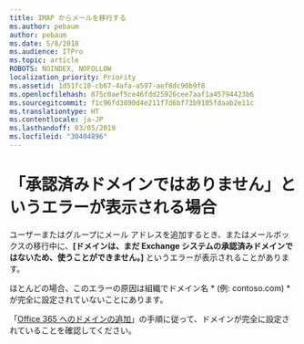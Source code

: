 ```yaml
---
title: IMAP からメールを移行する
ms.author: pebaum
author: pebaum
ms.date: 5/8/2018
ms.audience: ITPro
ms.topic: article
ROBOTS: NOINDEX, NOFOLLOW
localization_priority: Priority
ms.assetid: 1d51fc10-cb67-4afa-a597-aef8dc90b9f8
ms.openlocfilehash: 075c0aef5ce46fdd25926cee7aaf1a45794423b6
ms.sourcegitcommit: f1c96fd3890d4e211f7d6bf73b9105fdaab2e11c
ms.translationtype: HT
ms.contentlocale: ja-JP
ms.lasthandoff: 03/05/2019
ms.locfileid: "30404896"
---
```

# <a name="when-you-get-a-not-an-accepted-domain-error"></a>「承認済みドメインではありません」というエラーが表示される場合

ユーザーまたはグループにメール アドレスを追加するとき、またはメールボックスの移行中に、**[ドメインは、まだ Exchange システムの承認済みドメインではないため、使うことができません。]** というエラーが表示されることがあります。
  
ほとんどの場合、このエラーの原因は組織でドメイン名 * (例: contoso.com) * が完全に設定されていないことにあります。 
  
「[Office 365 へのドメインの追加](https://support.office.com/article/6383f56d-3d09-4dcb-9b41-b5f5a5efd611)」の手順に従って、ドメインが完全に設定されていることを確認してください。
  

